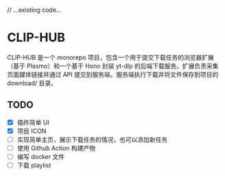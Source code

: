 // ...existing code...
# CLIP-HUB

CLIP-HUB 是一个 monorepo 项目，包含一个用于提交下载任务的浏览器扩展（基于 Plasmo）和一个基于 Hono 封装 yt-dlp 的后端下载服务。扩展负责采集页面媒体链接并通过 API 提交到服务端，服务端执行下载并将文件保存到项目的 download/ 目录。

## TODO

- [x] 插件简单 UI
- [x] 项目 ICON
- [ ] 实现简单主页，展示下载任务的情况，也可以添加新任务
- [ ] 使用 Github Action 构建产物
- [ ] 编写 docker 文件
- [ ] 下载 playlist
